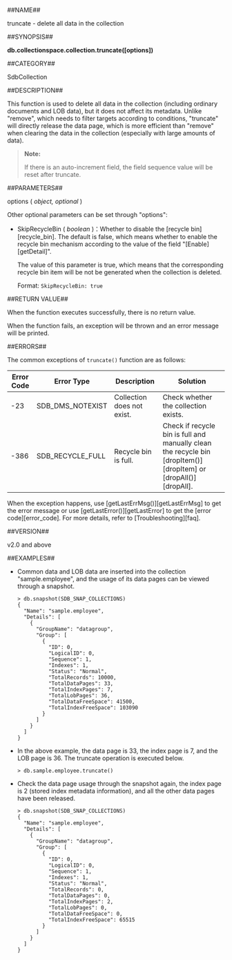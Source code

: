##NAME##

truncate - delete all data in the collection

##SYNOPSIS##

**db.collectionspace.collection.truncate([options])**

##CATEGORY##

SdbCollection

##DESCRIPTION##

This function is used to delete all data in the collection (including ordinary documents and LOB data), but it does not affect its metadata. Unlike "remove", which needs to filter targets according to conditions, "truncate" will directly release the data page, which is more efficient than "remove" when clearing the data in the collection (especially with large amounts of data).

> **Note:** 
> 
> If there is an auto-increment field, the field sequence value will be reset after truncate.

##PARAMETERS##

options ( *object, optional* )

Other optional parameters can be set through "options":

- SkipRecycleBin ( *boolean* )：Whether to disable the [recycle bin][recycle_bin]. The default is false, which means whether to enable the recycle bin mechanism according to the value of the field "[Enable][getDetail]".

    The value of this parameter is true, which means that the corresponding recycle bin item will be not be generated when the collection is deleted.

    Format: `SkipRecycleBin: true`

##RETURN VALUE##

When the function executes successfully, there is no return value.

When the function fails, an exception will be thrown and an error message will be printed.

##ERRORS##

The common exceptions of `truncate()` function are as follows:

| Error Code | Error Type | Description | Solution |
| ------ | ------ | --- | ------ |
| -23 | SDB_DMS_NOTEXIST | Collection does not exist. | Check whether the collection exists.|
| -386 | SDB_RECYCLE_FULL | Recycle bin is full. | Check if recycle bin is full and manually clean the recycle bin [dropItem()][dropItem] or [dropAll()][dropAll]. |

When the exception happens, use [getLastErrMsg()][getLastErrMsg] to get the error message or use [getLastError()][getLastError] to get the [error code][error_code]. For more details, refer to [Troubleshooting][faq].

##VERSION##

v2.0 and above

##EXAMPLES##

- Common data and LOB data are inserted into the collection "sample.employee", and the usage of its data pages can be viewed through a snapshot.

    ```lang-javascript
    > db.snapshot(SDB_SNAP_COLLECTIONS)
    {
      "Name": "sample.employee",
      "Details": [
        {
          "GroupName": "datagroup",
          "Group": [
            {
              "ID": 0,
              "LogicalID": 0,
              "Sequence": 1,
              "Indexes": 1,
              "Status": "Normal",
              "TotalRecords": 10000,
              "TotalDataPages": 33,
              "TotalIndexPages": 7,
              "TotalLobPages": 36,
              "TotalDataFreeSpace": 41500,
              "TotalIndexFreeSpace": 103090
            }
          ]
        }
      ]
    }
    ```

- In the above example, the data page is 33, the index page is 7, and the LOB page is 36. The truncate operation is executed below.

    ```lang-javascript
    > db.sample.employee.truncate()
    ```

- Check the data page usage through the snapshot again, the index page is 2 (stored index metadata information), and all the other data pages have been released.

    ```lang-javascript
    > db.snapshot(SDB_SNAP_COLLECTIONS)
    {
      "Name": "sample.employee",
      "Details": [
        {
          "GroupName": "datagroup",
          "Group": [
            {
              "ID": 0,
              "LogicalID": 0,
              "Sequence": 1,
              "Indexes": 1,
              "Status": "Normal",
              "TotalRecords": 0,
              "TotalDataPages": 0,
              "TotalIndexPages": 2,
              "TotalLobPages": 0,
              "TotalDataFreeSpace": 0,
              "TotalIndexFreeSpace": 65515
            }
          ]
        }
      ]
    }
    ```

[^_^]:
     Links
[getLastErrMsg]:manual/Manual/Sequoiadb_Command/Global/getLastErrMsg.md
[getLastError]:manual/Manual/Sequoiadb_Command/Global/getLastError.md
[faq]:manual/FAQ/faq_sdb.md
[error_code]:manual/Manual/Sequoiadb_error_code.md
[recycle_bin]:manual/Distributed_Engine/Maintainance/recycle_bin.md
[dropItem]:manual/Manual/Sequoiadb_Command/SdbRecycleBin/dropItem.md
[dropAll]:manual/Manual/Sequoiadb_Command/SdbRecycleBin/dropAll.md
[getDetail]:manual/Manual/Sequoiadb_Command/SdbRecycleBin/getDetail.md
